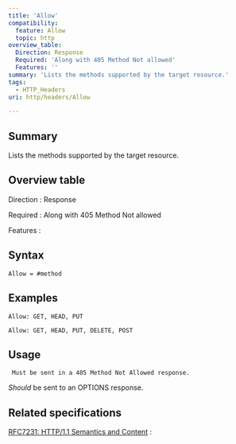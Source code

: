 ```yaml
---
title: 'Allow'
compatibility:
  feature: Allow
  topic: http
overview_table:
  Direction: Response
  Required: 'Along with 405 Method Not allowed'
  Features: ''
summary: 'Lists the methods supported by the target resource.'
tags:
  - HTTP_Headers
uri: http/headers/Allow

---
```

## Summary

Lists the methods supported by the target resource.

## Overview table

Direction
:   Response

Required
:   Along with 405 Method Not allowed

Features
:

## Syntax

    Allow = #method

## Examples

```
Allow: GET, HEAD, PUT
```

```
Allow: GET, HEAD, PUT, DELETE, POST
```

## Usage

     Must be sent in a 405 Method Not Allowed response.

*Should* be sent to an OPTIONS response.

## Related specifications

[RFC7231: HTTP/1.1 Semantics and Content](http://tools.ietf.org/html/rfc7231#section-7.4.1)
:

